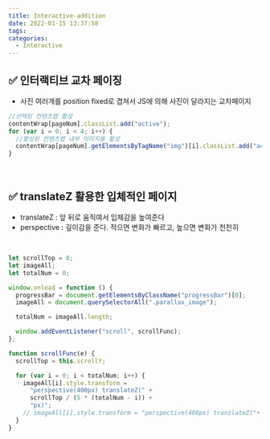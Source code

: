 ```yaml
---
title: Interactive-addition
date: 2022-01-15 13:37:58
tags:
categories:
  - Interactive
---
```


## ✅ 인터랙티브 교차 페이징

- 사진 여러개를 position fixed로 겹쳐서 JS에 의해 사진이 달라지는 교차페이지

```javascript
//선택된 컨텐츠랩 활성
contentWrap[pageNum].classList.add("active");
for (var i = 0; i < 4; i++) {
  //활성된 컨텐츠랩 내부 이미지들 활성
  contentWrap[pageNum].getElementsByTagName("img")[i].classList.add("active");
}
```

<br>

## ✅ translateZ 활용한 입체적인 페이지

- translateZ : 앞 뒤로 움직여서 입체감을 높여준다
- perspective : 깊이감을 준다. 적으면 변화가 빠르고, 높으면 변화가 천천히

<br>

```javascript
let scrollTop = 0;
let imageAll;
let totalNum = 0;

window.onload = function () {
  progressBar = document.getElementsByClassName("progressBar")[0];
  imageAll = document.querySelectorAll(".parallax_image");

  totalNum = imageAll.length;

  window.addEventListener("scroll", scrollFunc);
};

function scrollFunc(e) {
  scrollTop = this.scrollY;

  for (var i = 0; i < totalNum; i++) {
    imageAll[i].style.transform =
      "perspective(400px) translateZ(" +
      scrollTop / (5 * (totalNum - i)) +
      "px)";
    // imageAll[i].style.transform = "perspective(400px) translateZ("+ scrollTop/5 +"px)"; 동시에 움직여 입체감이 없다
  }
}
```
